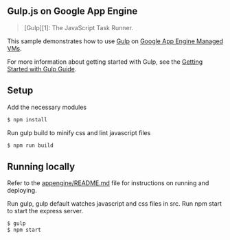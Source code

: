 ## Gulp.js on Google App Engine

> [Gulp][1]: The JavaScript Task Runner.

This sample demonstrates how to use [Gulp](http://gulpjs.com/) on
[Google App Engine Managed VMs](https://cloud.google.com/appengine/docs/managed-vms/).

For more information about getting started with Gulp, see the
[Getting Started with Gulp Guide](https://github.com/gulpjs/gulp/blob/master/docs/getting-started.md).

## Setup
Add the necessary modules
```sh
$ npm install
```

Run gulp build to minify css and lint javascript files
```sh
$ npm run build
```

## Running locally
Refer to the [appengine/README.md](../README.md) file for instructions on
running and deploying.


Run gulp, gulp default watches javascript and css files in src.  Run npm start to start the express server.

```sh
$ gulp
$ npm start
```
